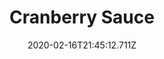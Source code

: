 ---
templateKey: blog-post
title: Cranberry Sauce
type: cooking
energy: 125
health: 56
description: A festive treat., 
featuredpost: false
date: 2020-02-16T21:45:12.711Z
featuredimage: /img/Cranberry_Sauce.png
sellPrice: 120
tags:
  - Cranberries
  - Sugar
  - edible
---